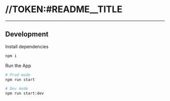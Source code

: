 # //TOKEN:#README__TITLE

---

## Development

Install dependencies
```sh
npm i
```

Run the App
```sh
# Prod mode
npm run start

# Dev mode
npm run start:dev
```
